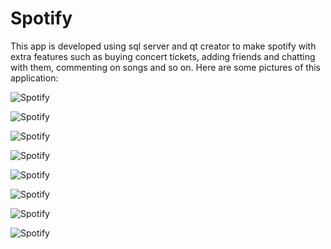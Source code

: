 # Spotify
This app is developed using sql server and qt creator to make spotify with extra features such as buying concert tickets, adding friends and chatting with them, commenting on songs and so on.
Here are some pictures of this application:

![Spotify](https://s8.uupload.ir/files/screenshot_2024-07-29_112147_sv75.png)

![Spotify](https://s8.uupload.ir/files/screenshot_2024-07-29_112206_70g4.png)

![Spotify](https://s8.uupload.ir/files/screenshot_2024-07-29_112234_fp2r.png)

![Spotify](https://s8.uupload.ir/files/screenshot_2024-07-29_112332_dc1z.png)

![Spotify](https://s8.uupload.ir/files/screenshot_2024-07-29_112434_es1.png)

![Spotify](https://s8.uupload.ir/files/screenshot_2024-07-29_112502_8kom.png)

![Spotify](https://s8.uupload.ir/files/screenshot_2024-07-29_112502_nhcy.png)

![Spotify](https://s8.uupload.ir/files/screenshot_2024-07-29_112549_fqle.png)
